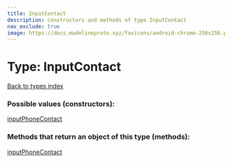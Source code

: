 ```yaml
---
title: InputContact
description: constructors and methods of type InputContact
nav_exclude: true
image: https://docs.madelineproto.xyz/favicons/android-chrome-256x256.png
---
```

# Type: InputContact
[Back to types index](index.html)



### Possible values (constructors):

[inputPhoneContact](/API_docs/constructors/inputPhoneContact.html)  



### Methods that return an object of this type (methods):



[inputPhoneContact](/API_docs/constructors/inputPhoneContact.html)  

